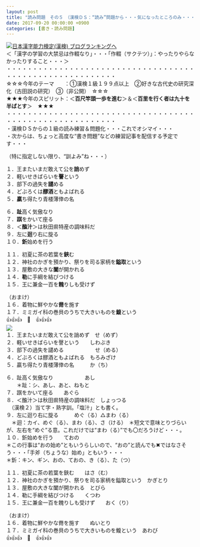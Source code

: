 ```yaml
---
layout: post
title: "読み問題　その５　（漢検ＤＳ：“読み”問題から・・・気になったところのみ・・・）"
date: 2017-09-20 00:00:00 +0900
categories: [書き・読み問題]
---
```


[![](/syuusyuu9701/assets/images/読み問題-その５-（漢検ｄｓ：“読み”問題から・・・気になったところのみ・・・）-br_c_3028_1.gif)](http://blog.with2.net/link.php?1659096:3028 "日本漢字能力検定(漢検) ブログランキングへ")[日本漢字能力検定(漢検) ブログランキングへ](http://blog.with2.net/link.php?1659096:3028)  
＜「漢字の学習の大禁忌は作輟なり」・・・「作輟（サクテツ）」：やったりやらなかったりすること・・・＞  
・・・・・・・・・・・・・・・・・・・・・・・・・・・・・・・・・・・・・・・・・・・・・・・・・・・・・・・・・  
☆☆☆今年のテーマ　　：①漢検１級１９９点以上　②好きな古代史の研究深化（古田説の研究）　③（非公開）　☆☆☆　　  
★★★今年のスピリット：＜**百尺竿頭一歩を進む**＞＆＜**百里を行く者は九十を半ばとす**＞　★★★  
・・・・・・・・・・・・・・・・・・・・・・・・・・・・・・・・・・・・・・・・・・・・・・・・・・・・・・・・・  
・漢検ＤＳからの１級の読み練習＆問題化・・・これでオシマイ・・・  
・次からは、ちょっと高度な“書き問題”などの練習記事を配信する予定です・・・  
  
  
（特に指定しない限り、“訓よみ”ね・・・）  
  
１．王またいまだ敢えて公を**誚**めず  
２．軽いせきばらいを**謦**という　　  
３．部下の過失を**譴**める　　　　　　  
４．どぶろくは**醪酒**ともよばれる　  
５．**贏**ち得たり青楼薄倖の名　　　  
  
６．**趾**高く気傲なり  
７．**踑**をかいて座る  
８．＜**醢汁**＞は秋田県特産の調味料だ  
９．左に**迴**り右に旋る　　　  
１０．**釿**始めを行う　　  
  
１１．初夏に茶の若葉を**鋏**む　　  
１２．神社のかぎを預かり、祭りを司る家柄を**鎰取**という　  
１３．屋敷の大きな**闔**が開かれる　  
１４．**勒**に手綱を結びつける　　  
１５．王に兼金一百を**餽**りしも受けず　　  
  
（おまけ）  
１６．着物に鮮やかな**黹**を施す　　  
１７．ミミガイ科の巻貝のうちで大きいものを**鰒**という　  
👍👍👍　🐔　👍👍👍  
![](/syuusyuu9701/assets/images/読み問題-その５-（漢検ｄｓ：“読み”問題から・・・気になったところのみ・・・）-7c2b44256086e716094ce3f559f8f9e6.png)  
１．王またいまだ敢えて公を誚めず　せ（めず）  
２．軽いせきばらいを謦という　　しわぶき  
３．部下の過失を譴める　　　　　　せ（める）  
４．どぶろくは醪酒ともよばれる　もろみざけ  
５．贏ち得たり青楼薄倖の名　　　か（ち）  
  
６．趾高く気傲なり　　　　　　あし  
　　＊趾：シ、あし、あと、ねもと  
７．踑をかいて座る　　あぐら  
８．＜醢汁＞は秋田県特産の調味料だ　しょっつる  
　（漢検２）当て字・熟字訓。「塩汁」とも書く。  
９．左に迴り右に旋る　　　めぐ（る）△まわ（る）  
　＊迴：カイ、めぐ（る）、まわ（る）、さ（ける）　＊短文で意味とりづらいが、左右を“めぐ”る意。これだけでは“まわ（る）”でも〇だろうけど・・・。  
１０．釿始めを行う　　ておの  
＊この行事は“おの始め”ともいうらしいので、“おの”と読んでも✖ではなさそう・・・「手斧（ちょうな）始め」ともいう・・・  
＊釿：キン、ギン、おの、ておの、き（る）、た（つ）  
  
１１．初夏に茶の若葉を鋏む　　はさ（む）  
１２．神社のかぎを預かり、祭りを司る家柄を鎰取という　かぎとり  
１３．屋敷の大きな闔が開かれる　とびら  
１４．勒に手綱を結びつける　　くつわ  
１５．王に兼金一百を餽りしも受けず　　おく（り）  
  
（おまけ）  
１６．着物に鮮やかな黹を施す　　ぬいとり  
１７．ミミガイ科の巻貝のうちで大きいものを鰒という　あわび  
👍👍👍　🐔　👍👍👍